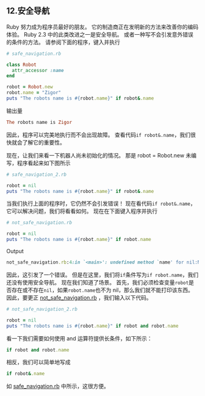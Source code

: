 ## 12.安全导航

Ruby 努力成为程序员最好的朋友。 它的制造商正在发明新的方法来改善你的编码体验。 Ruby 2.3 中的此类改进之一是安全导航。 或者一种写不会引发意外错误的条件的方法。 请参阅下面的程序，键入并执行

```rb
# safe_navigation.rb

class Robot
  attr_accessor :name
end

robot = Robot.new
robot.name = "Zigor"
puts "The robots name is #{robot.name}" if robot&.name
```

输出量

```rb
The robots name is Zigor
```

因此，程序可以完美地执行而不会出现故障。 查看代码`if robot&.name`，我们很快就会了解它的重要性。

现在，让我们来看一下机器人尚未初始化的情况。 那是 robot = Robot.new 未编写，程序看起来如下图所示

```rb
# safe_navigation_2.rb

robot = nil
puts "The robots name is #{robot.name}" if robot&.name
```

当我们执行上面的程序时，它仍然不会引发错误！ 现在看代码`if robot&.name`，它可以解决问题，我们将看看如何。 现在在下面键入程序并执行

```rb
# not_safe_navigation.rb

robot = nil
puts "The robots name is #{robot.name}" if robot.name
```

Output

```rb
not_safe_navigation.rb:4:in `<main>': undefined method `name' for nil:NilClass (NoMethodError)
```

因此，这引发了一个错误。 但是在这里，我们将`if`条件写为`if robot.name`，我们还没有使用安全导航。 现在我们知道了场景。 首先，我们必须检查变量`robot`是否存在或不存在`nil`，如果`robot.name`也不为 nil，那么我们就不能打印该东西。 因此，要更正 [not_safe_navigation.rb](code/not_safe_navigation.rb) ，我们输入以下代码。

```rb
# not_safe_navigation_2.rb

robot = nil
puts "The robots name is #{robot.name}" if robot and robot.name
```

看一下我们需要如何使用 and 运算符提供长条件，如下所示：

```rb
if robot and robot.name
```

相反，我们可以简单地写成

```rb
if robot&.name
```

如 [safe_navigation.rb](code/safe_navigation.rb) 中所示，这很方便。